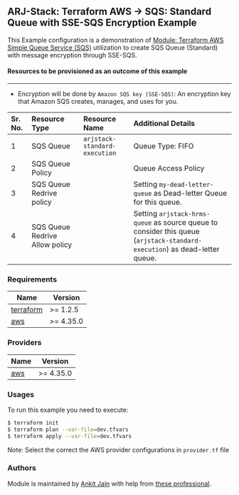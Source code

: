 ## ARJ-Stack: Terraform AWS -> SQS: Standard Queue with SSE-SQS Encryption Example

This Example configuration is a demonstration of [Module: Terraform AWS Simple Queue Service (SQS)](https://github.com/arjstack/terraform-aws-sqs) utilization to create SQS Queue (Standard) with message encryption through SSE-SQS.

#### Resources to be provisioned as an outcome of this example
---
- Encryption will be done by `Amazon SQS key (SSE-SQS)`: An encryption key that Amazon SQS creates, manages, and uses for you.

| Sr. No. | Resource Type | Resource Name | Additional Details |
|:------|:------|:------|:------|
| 1 | SQS Queue | `arjstack-standard-execution` | Queue Type: FIFO |
| 2 | SQS Queue Policy |  |  Queue Access Policy |
| 3 | SQS Queue Redrive policy |  | Setting `my-dead-letter-queue` as Dead-letter Queue for this queue. |
| 4 | SQS Queue Redrive Allow policy |  | Setting `arjstack-hrms-queue` as source queue to consider this queue (`arjstack-standard-execution`) as dead-letter queue. |

### Requirements

| Name | Version |
|------|---------|
| <a name="requirement_terraform"></a> [terraform](#requirement\_terraform) | >= 1.2.5 |
| <a name="requirement_aws"></a> [aws](#requirement\_aws) | >= 4.35.0 |

### Providers

| Name | Version |
|------|---------|
| <a name="provider_aws"></a> [aws](#provider\_aws) | >= 4.35.0 |

### Usages

To run this example you need to execute:

```bash
$ terraform init
$ terraform plan --var-file=dev.tfvars
$ terraform apply --var-file=dev.tfvars
```

Note: Select the correct the AWS provider configurations in `provider.tf` file

### Authors

Module is maintained by [Ankit Jain](https://github.com/ankit-jn) with help from [these professional](https://github.com/arjstack/terraform-aws-examples/graphs/contributors).